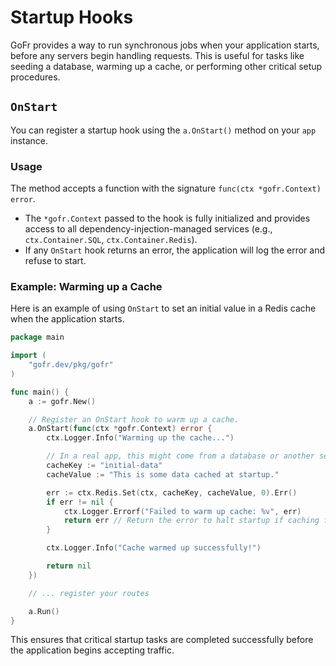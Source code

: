 # Startup Hooks

GoFr provides a way to run synchronous jobs when your application starts, before any servers begin handling requests. This is useful for tasks like seeding a database, warming up a cache, or performing other critical setup procedures.

## `OnStart`

You can register a startup hook using the `a.OnStart()` method on your `app` instance.

### Usage

The method accepts a function with the signature `func(ctx *gofr.Context) error`.

- The `*gofr.Context` passed to the hook is fully initialized and provides access to all dependency-injection-managed services (e.g., `ctx.Container.SQL`, `ctx.Container.Redis`).
- If any `OnStart` hook returns an error, the application will log the error and refuse to start.

### Example: Warming up a Cache

Here is an example of using `OnStart` to set an initial value in a Redis cache when the application starts.

```go
package main

import (
    "gofr.dev/pkg/gofr"
)

func main() {
    a := gofr.New()

    // Register an OnStart hook to warm up a cache.
    a.OnStart(func(ctx *gofr.Context) error {
        ctx.Logger.Info("Warming up the cache...")

        // In a real app, this might come from a database or another service.
        cacheKey := "initial-data"
        cacheValue := "This is some data cached at startup."

        err := ctx.Redis.Set(ctx, cacheKey, cacheValue, 0).Err()
        if err != nil {
            ctx.Logger.Errorf("Failed to warm up cache: %v", err)
            return err // Return the error to halt startup if caching fails.
        }

        ctx.Logger.Info("Cache warmed up successfully!")

        return nil
    })

    // ... register your routes

    a.Run()
}
```

This ensures that critical startup tasks are completed successfully before the application begins accepting traffic.
